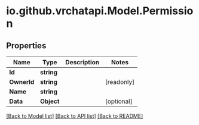 
# io.github.vrchatapi.Model.Permission

## Properties

Name | Type | Description | Notes
------------ | ------------- | ------------- | -------------
**Id** | **string** |  | 
**OwnerId** | **string** |  | [readonly] 
**Name** | **string** |  | 
**Data** | **Object** |  | [optional] 

[[Back to Model list]](../README.md#documentation-for-models)
[[Back to API list]](../README.md#documentation-for-api-endpoints)
[[Back to README]](../README.md)

